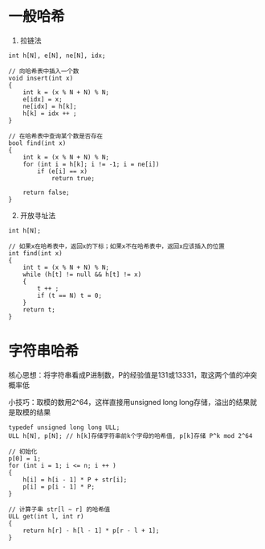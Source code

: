 # 一般哈希

1. 拉链法
```
int h[N], e[N], ne[N], idx;

// 向哈希表中插入一个数
void insert(int x)
{
	int k = (x % N + N) % N;
	e[idx] = x;
	ne[idx] = h[k];
	h[k] = idx ++ ;
}

// 在哈希表中查询某个数是否存在
bool find(int x)
{
	int k = (x % N + N) % N;
	for (int i = h[k]; i != -1; i = ne[i])
		if (e[i] == x)
			return true;

	return false;
}
```
		
2. 开放寻址法

```
int h[N];

// 如果x在哈希表中，返回x的下标；如果x不在哈希表中，返回x应该插入的位置
int find(int x)
{
	int t = (x % N + N) % N;
	while (h[t] != null && h[t] != x)
	{
		t ++ ;
		if (t == N) t = 0;
	}
	return t;
}
```	
# 字符串哈希

核心思想：将字符串看成P进制数，P的经验值是131或13331，取这两个值的冲突概率低

小技巧：取模的数用2^64，这样直接用unsigned long long存储，溢出的结果就是取模的结果
```
typedef unsigned long long ULL;
ULL h[N], p[N]; // h[k]存储字符串前k个字母的哈希值, p[k]存储 P^k mod 2^64

// 初始化
p[0] = 1;
for (int i = 1; i <= n; i ++ )
{
	h[i] = h[i - 1] * P + str[i];
	p[i] = p[i - 1] * P;
}

// 计算子串 str[l ~ r] 的哈希值
ULL get(int l, int r)
{
	return h[r] - h[l - 1] * p[r - l + 1];
}
```